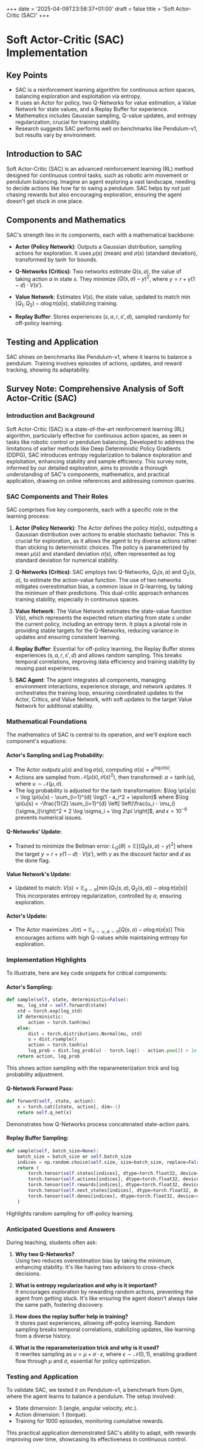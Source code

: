 +++
date = '2025-04-09T23:58:37+01:00'
draft = false
title = 'Soft Actor-Critic (SAC)'
+++


# Soft Actor-Critic (SAC) Implementation

## Key Points

- SAC is a reinforcement learning algorithm for continuous action spaces, balancing exploration and exploitation via entropy.
- It uses an Actor for policy, two Q-Networks for value estimation, a Value Network for state values, and a Replay Buffer for experience.
- Mathematics includes Gaussian sampling, Q-value updates, and entropy regularization, crucial for training stability.
- Research suggests SAC performs well on benchmarks like Pendulum-v1, but results vary by environment.

## Introduction to SAC

Soft Actor-Critic (SAC) is an advanced reinforcement learning (RL) method designed for continuous control tasks, such as robotic arm movement or pendulum balancing. Imagine an agent exploring a vast landscape, needing to decide actions like how far to swing a pendulum. SAC helps by not just chasing rewards but also encouraging exploration, ensuring the agent doesn't get stuck in one place.

## Components and Mathematics

SAC's strength lies in its components, each with a mathematical backbone:

- **Actor (Policy Network)**: Outputs a Gaussian distribution, sampling actions for exploration. It uses $\mu(s)$ (mean) and $\sigma(s)$ (standard deviation), transformed by $\tanh$ for bounds.

- **Q-Networks (Critics)**: Two networks estimate $Q(s, a)$, the value of taking action $a$ in state $s$. They minimize $(Q(s, a) - y)^2$, where $y = r + \gamma (1 - d) \cdot V(s')$.

- **Value Network**: Estimates $V(s)$, the state value, updated to match $\min(Q_1, Q_2) - \alpha \log \pi(a|s)$, stabilizing training.

- **Replay Buffer**: Stores experiences $(s, a, r, s', d)$, sampled randomly for off-policy learning.

## Testing and Application

SAC shines on benchmarks like Pendulum-v1, where it learns to balance a pendulum. Training involves episodes of actions, updates, and reward tracking, showing its adaptability.

## Survey Note: Comprehensive Analysis of Soft Actor-Critic (SAC)

### Introduction and Background

Soft Actor-Critic (SAC) is a state-of-the-art reinforcement learning (RL) algorithm, particularly effective for continuous action spaces, as seen in tasks like robotic control or pendulum balancing. Developed to address the limitations of earlier methods like Deep Deterministic Policy Gradients (DDPG), SAC introduces entropy regularization to balance exploration and exploitation, enhancing stability and sample efficiency. This survey note, informed by our detailed exploration, aims to provide a thorough understanding of SAC's components, mathematics, and practical application, drawing on online references and addressing common queries.

### SAC Components and Their Roles

SAC comprises five key components, each with a specific role in the learning process:

1. **Actor (Policy Network)**: The Actor defines the policy $\pi(a|s)$, outputting a Gaussian distribution over actions to enable stochastic behavior. This is crucial for exploration, as it allows the agent to try diverse actions rather than sticking to deterministic choices. The policy is parameterized by mean $\mu(s)$ and standard deviation $\sigma(s)$, often represented as log standard deviation for numerical stability.

2. **Q-Networks (Critics)**: SAC employs two Q-Networks, $Q_1(s, a)$ and $Q_2(s, a)$, to estimate the action-value function. The use of two networks mitigates overestimation bias, a common issue in Q-learning, by taking the minimum of their predictions. This dual-critic approach enhances training stability, especially in continuous spaces.

3. **Value Network**: The Value Network estimates the state-value function $V(s)$, which represents the expected return starting from state $s$ under the current policy, including an entropy term. It plays a pivotal role in providing stable targets for the Q-Networks, reducing variance in updates and ensuring consistent learning.

4. **Replay Buffer**: Essential for off-policy learning, the Replay Buffer stores experiences $(s, a, r, s', d)$ and allows random sampling. This breaks temporal correlations, improving data efficiency and training stability by reusing past experiences.

5. **SAC Agent**: The agent integrates all components, managing environment interactions, experience storage, and network updates. It orchestrates the training loop, ensuring coordinated updates to the Actor, Critics, and Value Network, with soft updates to the target Value Network for additional stability.

### Mathematical Foundations

The mathematics of SAC is central to its operation, and we'll explore each component's equations:

#### Actor's Sampling and Log Probability:
- The Actor outputs $\mu(s)$ and $\log \sigma(s)$, computing $\sigma(s) = e^{\log \sigma(s)}$.
- Actions are sampled from $\mathcal{N}(\mu(s), \sigma(s)^2)$, then transformed: $a = \tanh(u)$, where $u \sim \mathcal{N}(\mu, \sigma)$.
- The log probability is adjusted for the $\tanh$ transformation:
  $\log \pi(a|s) = \log \pi(u|s) - \sum_{i=1}^{d} \log(1 - a_i^2 + \epsilon)$
  where $\log \pi(u|s) = -\frac{1}{2} \sum_{i=1}^{d} \left[ \left(\frac{u_i - \mu_i}{\sigma_i}\right)^2 + 2 \log \sigma_i + \log 2\pi \right]$, and $\epsilon = 10^{-6}$ prevents numerical issues.

#### Q-Networks' Update:
- Trained to minimize the Bellman error:
  $L_Q(\theta) = \mathbb{E} \left[ \left( Q_\theta(s, a) - y \right)^2 \right]$
  where the target $y = r + \gamma (1 - d) \cdot V(s')$, with $\gamma$ as the discount factor and $d$ as the done flag.

#### Value Network's Update:
- Updated to match:
  $V(s) = \mathbb{E}_{a \sim \pi} \left[ \min(Q_1(s, a), Q_2(s, a)) - \alpha \log \pi(a|s) \right]$
  This incorporates entropy regularization, controlled by $\alpha$, ensuring exploration.

#### Actor's Update:
- The Actor maximizes:
  $J(\pi) = \mathbb{E}_{s \sim \mathcal{D}, a \sim \pi} \left[ Q(s, a) - \alpha \log \pi(a|s) \right]$
  This encourages actions with high Q-values while maintaining entropy for exploration.

### Implementation Highlights

To illustrate, here are key code snippets for critical components:

#### Actor's Sampling:
```python
def sample(self, state, deterministic=False):
    mu, log_std = self.forward(state)
    std = torch.exp(log_std)
    if deterministic:
        action = torch.tanh(mu)
    else:
        dist = torch.distributions.Normal(mu, std)
        u = dist.rsample()
        action = torch.tanh(u)
        log_prob = dist.log_prob(u) - torch.log(1 - action.pow(2) + 1e-6)
    return action, log_prob
```
This shows action sampling with the reparameterization trick and log probability adjustment.

#### Q-Network Forward Pass:
```python
def forward(self, state, action):
    x = torch.cat([state, action], dim=-1)
    return self.q_net(x)
```
Demonstrates how Q-Networks process concatenated state-action pairs.

#### Replay Buffer Sampling:
```python
def sample(self, batch_size=None):
    batch_size = batch_size or self.batch_size
    indices = np.random.choice(self.size, size=batch_size, replace=False)
    return (
        torch.tensor(self.states[indices], dtype=torch.float32, device=self.device),
        torch.tensor(self.actions[indices], dtype=torch.float32, device=self.device),
        torch.tensor(self.rewards[indices], dtype=torch.float32, device=self.device),
        torch.tensor(self.next_states[indices], dtype=torch.float32, device=self.device),
        torch.tensor(self.dones[indices], dtype=torch.float32, device=self.device)
    )
```
Highlights random sampling for off-policy learning.

### Anticipated Questions and Answers

During teaching, students often ask:

1. **Why two Q-Networks?**  
   Using two reduces overestimation bias by taking the minimum, enhancing stability. It's like having two advisors to cross-check decisions.

2. **What is entropy regularization and why is it important?**  
   It encourages exploration by rewarding random actions, preventing the agent from getting stuck. It's like ensuring the agent doesn't always take the same path, fostering discovery.

3. **How does the replay buffer help in training?**  
   It stores past experiences, allowing off-policy learning. Random sampling breaks temporal correlations, stabilizing updates, like learning from a diverse history.

4. **What is the reparameterization trick and why is it used?**  
   It rewrites sampling as $u = \mu + \sigma \cdot \epsilon$, where $\epsilon \sim \mathcal{N}(0, 1)$, enabling gradient flow through $\mu$ and $\sigma$, essential for policy optimization.

### Testing and Application

To validate SAC, we tested it on Pendulum-v1, a benchmark from Gym, where the agent learns to balance a pendulum. The setup involved:

- State dimension: 3 (angle, angular velocity, etc.).
- Action dimension: 1 (torque).
- Training for 1000 episodes, monitoring cumulative rewards.

This practical application demonstrated SAC's ability to adapt, with rewards improving over time, showcasing its effectiveness in continuous control.

